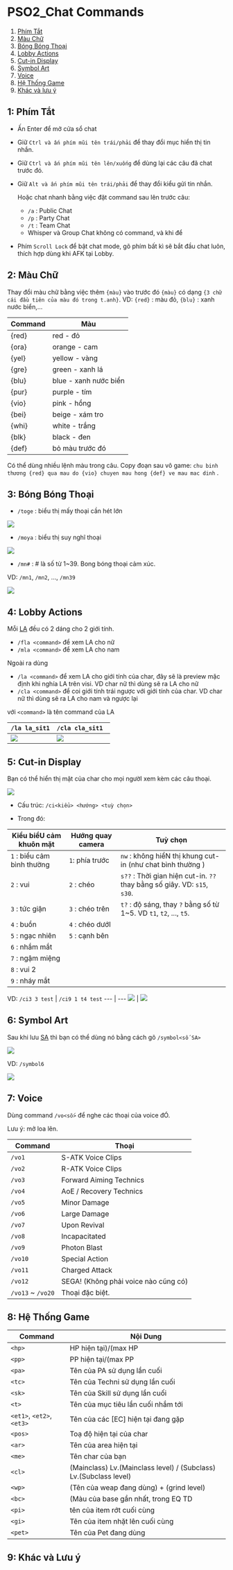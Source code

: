 # PSO2_Chat Commands

1. [Phím Tắt](chat_commands.md#1-phím-tắt)
2. [Màu Chữ](chat_commands.md#2-màu-chữ)
3. [Bóng Bóng Thoại](chat_commands.md#3-bóng-bóng-thoại)
4. [Lobby Actions](chat_commands.md#4-lobby-actions)
5. [Cut-in Display](chat_commands.md#5-cut-in-display)
6. [Symbol Art](chat_commands.md#6-symbol-art)
7. [Voice](chat_commands.md#7-voice)
8. [Hệ Thống Game](chat_commands.md#8-hệ-thống-game)
9. [Khác và lưu ý](chat_commands.md#9-khác-và-lưu-ý)

## 1: Phím Tắt
- Ấn Enter để mở cửa sổ chat
- Giữ `Ctrl và ấn phím mũi tên trái/phải` để thay đổi mục hiển thị tin nhắn.
- Giữ `Ctrl và ấn phím mũi tên lên/xuống` để dùng lại các câu đã chat trước đó.
- Giữ `Alt và ấn phím mũi tên trái/phải` để thay đổi kiểu gửi tin nhắn.

    Hoặc chat nhanh bằng việc đặt command sau lên trước câu:
    - `/a` : Public Chat
    - `/p` : Party Chat
    - `/t` : Team Chat
    - Whisper và Group Chat không có command, và khi để
- Phím `Scroll Lock` để bật chat mode, gõ phím bất kì sẽ bắt đầu chat luôn, thích hợp dùng khi AFK tại Lobby.


## 2: Màu Chữ
Thay đổi màu chữ bằng việc thêm `{màu}` vào trước đó
`{màu}` có dạng `{3 chữ cái đầu tiên của màu đó trong t.anh}`. VD: `{red}` : màu đỏ, `{blu}` : xanh nước biển,...

Command | Màu
------- | --------------------- 
{red}   | red - đỏ
{ora}   | orange - cam
{yel}   | yellow - vàng
{gre}   | green - xanh lá 
{blu}   | blue - xanh nước biển
{pur}   | purple - tím
{vio}   | pink - hồng
{bei}   | beige - xám tro 
{whi}   | white - trắng
{blk}   | black - đen
{def}   | bỏ màu trước đó

Có thể dùng nhiều lệnh màu trong câu. Copy đoạn sau vô game: `chu binh thương {red} qua mau do {vio} chuyen mau hong {def} ve mau mac dinh` .

## 3: Bóng Bóng Thoại

- `/toge` : biểu thị mấy thoại cần hét lớn 

![](../data/chat_commands/toge.png)

- `/moya` : biểu thị suy nghĩ thoại

![](../data/chat_commands/moya.png)

- `/mn#` : # là số từ 1~39. Bong bóng thoại cảm xúc.

VD: `/mn1`, `/mn2`, ..., `/mn39`

![](../data/chat_commands/mn8.png)


## 4: Lobby Actions
Mỗi [LA](thuat_ngu.md#la) đều có 2 dáng cho 2 giới tính. 

- `/fla <command>` để xem LA cho nữ
- `/mla <command>` để xem LA cho nam

Ngoài ra dùng
- `/la <command>` để xem LA cho giới tính của char, đây sẽ là preview mặc định khi nghía LA trên visi. VD char nữ thì dùng sẽ ra LA cho nữ
- `/cla <command>` để coi giới tính trái ngược với giới tính của char. VD char nữ thì dùng sẽ ra LA cho nam và ngược lại

với `<command>` là tên command của LA

`/la la_sit1` | `/cla cla_sit1 `
-- | --
![](../data/chat_commands/la_sit1.png) | ![](../data/chat_commands/cla_sit1.png)


## 5: Cut-in Display
Bạn có thể hiển thị mặt của char cho mọi ngườI xem kèm các câu thoại.

![](../data/chat_commands/cut-in.png)

- Cấu trúc: `/ci<kiểu> <hướng> <tuỳ chọn>`

- Trong đó:

Kiểu biểU cảm khuôn mặt| Hướng quay camera | Tuỳ chọn
-- | -- | --
`1` : biểu cảm bình thường | `1`: phía trước | `nw` : không hiểN thị khung cut-in (như chat bình thường )
`2` : vui | `2` : chéo | `s??` : Thời gian hiện cut-in. `??` thay bằng số giây. VD: `s15`, `s30`.
`3` : tức giận | `3` : chéo trên | `t?` : độ sáng, thay `?` bằng số từ 1~5. VD `t1`, `t2`, ..., `t5`.
`4` : buồn | `4` : chéo dướI | 	
`5` : ngạc nhiên | `5` : cạnh bên | 
`6` : nhắm mắt |  | 
`7` : ngậm miệng |  | 
`8` : vui 2 | | 
`9` : nháy mắt |  | 

VD: 
`/ci3 3 test` | `/ci9 1 t4 test`
--- | ---
![](../data/chat_commands/ci33.png) | ![](../data/chat_commands/ci91t4.png)


## 6: Symbol Art

Sau khi lưu [SA](thuat_ngu.md#sa) thì bạn có thể dùng nó bằng cách gõ `/symbol<số SA>`

![](../data/chat_commands/sa.png) 

VD: `/symbol6`

![](../data/chat_commands/symbol6.png) 

## 7: Voice
Dùng command `/vo<số>` để nghe các thoại của voice đÓ. 

Lưu ý: mở loa lên.

Command | Thoại
-- | --
`/vo1` | S-ATK Voice Clips
`/vo2` | R-ATK Voice Clips
`/vo3` | Forward Aiming Technics
`/vo4` | AoE / Recovery Technics
`/vo5` | Minor Damage
`/vo6` | Large Damage
`/vo7` | Upon Revival
`/vo8` | Incapacitated
`/vo9` | Photon Blast
`/vo10` | Special Action
`/vo11` | Charged Attack
`/vo12` | SEGA! (Không phải voice nào cũng có)
`/vo13` ~ `/vo20` | Thoại đặc biệt. 

## 8: Hệ Thống Game

Command | Nội Dung
-- | --
`<hp>` | HP hiện tại)/(max HP
`<pp>` | PP hiện tại/(max PP
`<pa>` | Tên của PA sử dụng lần cuối
`<tc>` | Tên của Techni sử dụng lần cuối
`<sk>` | Tên của Skill sử dụng lần cuối
`<t>` | Tên của mục tiêu lần cuối nhắm tới
`<et1>`, `<et2>`, `<et3>` | Tên của các [EC] hiện tại đang gặp
`<pos>` | Toạ độ hiện tại của char
`<ar>` | Tên của area hiện tại
`<me>` | Tên char của bạn
`<cl>` | (Mainclass) Lv.(Mainclass level) / (Subclass) Lv.(Subclass level)
`<wp>` | (Tên của weap đang dùng) + (grind level)
`<bc>` | (Màu của base gần nhất, trong EQ TD
`<pi>` | tên của item rớt cuối cùng
`<gi>` | Tên của item nhặt lên cuối cùng
`<pet>` | Tên của Pet đang dùng

## 9: Khác và Lưu ý
